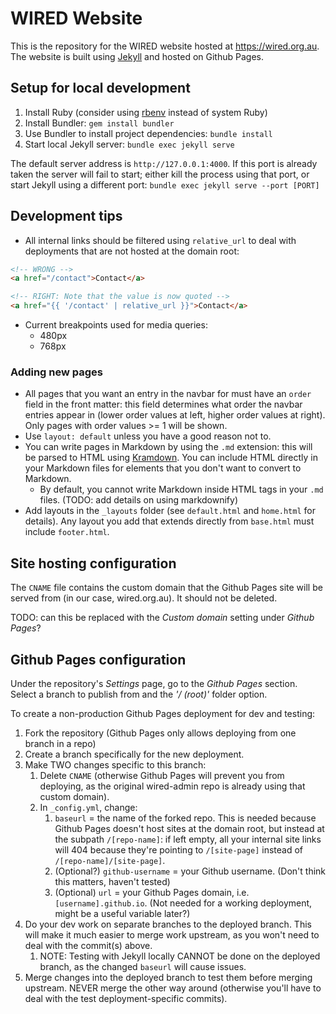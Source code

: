 # WIRED Website

This is the repository for the WIRED website hosted at https://wired.org.au. The website is built using [Jekyll](https://jekyllrb.com/) and hosted on Github Pages.

## Setup for local development
1. Install Ruby (consider using [rbenv](https://github.com/rbenv/rbenv) instead of system Ruby)
2. Install Bundler: `gem install bundler`
3. Use Bundler to install project dependencies: `bundle install`
4. Start local Jekyll server: `bundle exec jekyll serve`

The default server address is `http://127.0.0.1:4000`. If this port is already taken the server will fail to start; either kill the process using that port, or start Jekyll using a different port: `bundle exec jekyll serve --port [PORT]`  

## Development tips
- All internal links should be filtered using `relative_url` to deal with deployments that are not hosted at the domain root:
```html
<!-- WRONG -->
<a href="/contact">Contact</a>

<!-- RIGHT: Note that the value is now quoted -->
<a href="{{ '/contact' | relative_url }}">Contact</a>
```
- Current breakpoints used for media queries:
  - 480px
  - 768px
### Adding new pages
- All pages that you want an entry in the navbar for must have an `order` field in the front matter: this field determines what
order the navbar entries appear in (lower order values at left, higher order values at right). Only pages with order values >= 1
will be shown.
- Use `layout: default` unless you have a good reason not to.
- You can write pages in Markdown by using the `.md` extension: this will be parsed to HTML using [Kramdown](https://kramdown.gettalong.org/). You can include HTML directly in your Markdown files for elements that you don't want to convert to Markdown.
  - By default, you cannot write Markdown inside HTML tags in your `.md` files. (TODO: add details on using markdownify) 
- Add layouts in the `_layouts` folder (see `default.html` and `home.html` for details). Any layout you add that extends directly from `base.html` must include `footer.html`.


## Site hosting configuration

The `CNAME` file contains the custom domain that the Github Pages site will be served from (in our case, wired.org.au). It should not be deleted.

TODO: can this be replaced with the _Custom domain_ setting under _Github Pages_?

## Github Pages configuration

Under the repository's _Settings_ page, go to the _Github Pages_ section.
Select a branch to publish from and the _'/ (root)'_ folder option.

To create a non-production Github Pages deployment for dev and testing:
1. Fork the repository (Github Pages only allows deploying from one branch in a repo)
2. Create a branch specifically for the new deployment.
3. Make TWO changes specific to this branch:
   1. Delete `CNAME` (otherwise Github Pages will prevent you from deploying, as the original wired-admin repo is already using that custom domain).
   2. In `_config.yml`, change:
      1. `baseurl` = the name of the forked repo. This is needed because Github Pages doesn't host sites at the domain root, but instead at the subpath `/[repo-name]`: if left empty, all your internal site links will 404 because they're pointing to `/[site-page]` instead of `/[repo-name]/[site-page]`.
      2. (Optional?) `github-username` = your Github username. (Don't think this matters, haven't tested)
      3. (Optional) `url` = your Github Pages domain, i.e. `[username].github.io`. (Not needed for a working deployment, might be a useful variable later?)
4. Do your dev work on separate branches to the deployed branch. This will make it much easier to merge work upstream, as you won't need to deal with the commit(s) above.
   1. NOTE: Testing with Jekyll locally CANNOT be done on the deployed branch, as the changed `baseurl` will cause issues. 
5. Merge changes into the deployed branch to test them before merging upstream. NEVER merge the other way around (otherwise you'll have to deal with the test deployment-specific commits).


